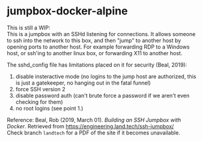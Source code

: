 # jumpbox-docker-alpine
This is still a WIP:  
This is a jumpbox with an SSHd listening for connections.  It allows someone to ssh into the network to this box, and then "jump" to another host by opening ports to another host. For example forwarding RDP to a Windows host, or ssh'ing to another linux box, or forwarding X11 to another host.  

The sshd_config file has limitations placed on it for security (Beal, 2019):  

1. disable insteractive mode (no logins to the jump host are authorized, this is just a gatekeeper, no hanging out in the fatal funnel)  
2. force SSH version 2  
3. disable password auth (can't brute force a password if we aren't even checking for them)  
4. no root logins (see point 1.)  

Reference: Beal, Rob (2019, March 01). *Building an SSH Jumpbox with Docker*. Retrieved from https://engineering.land.tech/ssh-jumpbox/  
Check branch `landtech` for a PDF of the site if it becomes unavailable.  
